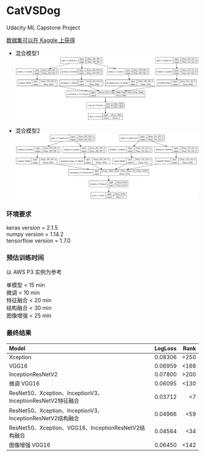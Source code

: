# CatVSDog
Udacity ML Capstone Project


[数据集可以在 Kaggle 上获得](https://www.kaggle.com/c/dogs-vs-cats-redux-kernels-edition)

* 混合模型1
![image](./mixed_model.png)

* 混合模型2
![image](./mixed2_model.png)

### 环境要求

 keras version = 2.1.5   
 numpy version = 1.14.2   
 tensorflow version = 1.7.0   

### 预估训练时间

以 AWS P3 实例为参考

 单模型 < 15 min   
 微调 < 10 min   
 特征融合 < 20 min   
 结构融合 < 30 min   
 图像增强 < 25 min   

### 最终结果
|  Model  |  LogLoss  |  Rank  |
|:-------|:------------- | ----------:|
|  Xception  |    0.08306  |	>250 |
|  VGG16  |     0.06959  |	 <166  |
| InceptionResNetV2 |	0.07800  |	>200 |
| 微调 VGG16|	0.06095	| <130 |
| ResNet50、Xception、InceptionV3、InceptionResNetV2特征融合 |	0.03712	| <7 |
| ResNet50、Xception、InceptionV3、InceptionResNetV2结构融合 |	0.04966	| <59 |
| ResNet50、Xception、VGG16、InceptionResNetV2结构融合	| 0.04564 |<34 |
| 图像增强 VGG16	| 0.06450	| <142 |
